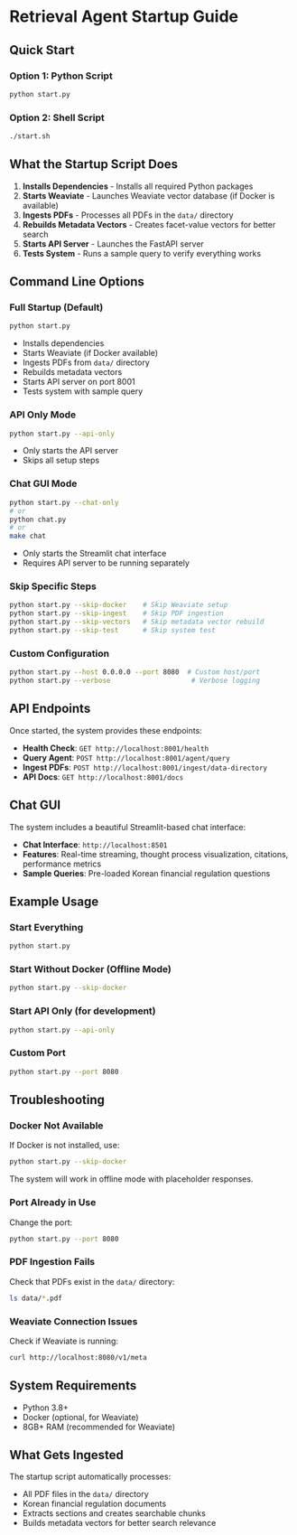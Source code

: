 # Retrieval Agent Startup Guide

## Quick Start

### Option 1: Python Script
```bash
python start.py
```

### Option 2: Shell Script
```bash
./start.sh
```

## What the Startup Script Does

1. **Installs Dependencies** - Installs all required Python packages
2. **Starts Weaviate** - Launches Weaviate vector database (if Docker is available)
3. **Ingests PDFs** - Processes all PDFs in the `data/` directory
4. **Rebuilds Metadata Vectors** - Creates facet-value vectors for better search
5. **Starts API Server** - Launches the FastAPI server
6. **Tests System** - Runs a sample query to verify everything works

## Command Line Options

### Full Startup (Default)
```bash
python start.py
```
- Installs dependencies
- Starts Weaviate (if Docker available)
- Ingests PDFs from `data/` directory
- Rebuilds metadata vectors
- Starts API server on port 8001
- Tests system with sample query

### API Only Mode
```bash
python start.py --api-only
```
- Only starts the API server
- Skips all setup steps

### Chat GUI Mode
```bash
python start.py --chat-only
# or
python chat.py
# or
make chat
```
- Only starts the Streamlit chat interface
- Requires API server to be running separately

### Skip Specific Steps
```bash
python start.py --skip-docker    # Skip Weaviate setup
python start.py --skip-ingest    # Skip PDF ingestion
python start.py --skip-vectors   # Skip metadata vector rebuild
python start.py --skip-test      # Skip system test
```

### Custom Configuration
```bash
python start.py --host 0.0.0.0 --port 8080  # Custom host/port
python start.py --verbose                    # Verbose logging
```

## API Endpoints

Once started, the system provides these endpoints:

- **Health Check**: `GET http://localhost:8001/health`
- **Query Agent**: `POST http://localhost:8001/agent/query`
- **Ingest PDFs**: `POST http://localhost:8001/ingest/data-directory`
- **API Docs**: `GET http://localhost:8001/docs`

## Chat GUI

The system includes a beautiful Streamlit-based chat interface:

- **Chat Interface**: `http://localhost:8501`
- **Features**: Real-time streaming, thought process visualization, citations, performance metrics
- **Sample Queries**: Pre-loaded Korean financial regulation questions

## Example Usage

### Start Everything
```bash
python start.py
```

### Start Without Docker (Offline Mode)
```bash
python start.py --skip-docker
```

### Start API Only (for development)
```bash
python start.py --api-only
```

### Custom Port
```bash
python start.py --port 8080
```

## Troubleshooting

### Docker Not Available
If Docker is not installed, use:
```bash
python start.py --skip-docker
```
The system will work in offline mode with placeholder responses.

### Port Already in Use
Change the port:
```bash
python start.py --port 8080
```

### PDF Ingestion Fails
Check that PDFs exist in the `data/` directory:
```bash
ls data/*.pdf
```

### Weaviate Connection Issues
Check if Weaviate is running:
```bash
curl http://localhost:8080/v1/meta
```

## System Requirements

- Python 3.8+
- Docker (optional, for Weaviate)
- 8GB+ RAM (recommended for Weaviate)

## What Gets Ingested

The startup script automatically processes:
- All PDF files in the `data/` directory
- Korean financial regulation documents
- Extracts sections and creates searchable chunks
- Builds metadata vectors for better search relevance
